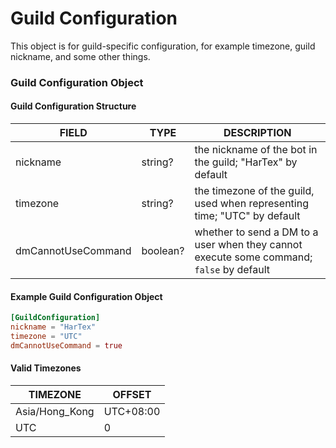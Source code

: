 # Guild Configuration

This object is for guild-specific configuration, for example timezone, guild nickname, and some other things.

### Guild Configuration Object

#### Guild Configuration Structure

| FIELD              | TYPE     | DESCRIPTION                                                                              |
| ------------------ | -------- | ---------------------------------------------------------------------------------------- |
| nickname           | string?  | the nickname of the bot in the guild; "HarTex" by default                                |
| timezone           | string?  | the timezone of the guild, used when representing time; "UTC" by default                 |
| dmCannotUseCommand | boolean? | whether to send a DM to a user when they cannot execute some command; `false` by default |

#### Example Guild Configuration Object
```toml
[GuildConfiguration]
nickname = "HarTex"
timezone = "UTC"
dmCannotUseCommand = true
```

#### Valid Timezones

| TIMEZONE       | OFFSET    |
| -------------- | ------    |
| Asia/Hong_Kong | UTC+08:00 |
| UTC            | 0         |

